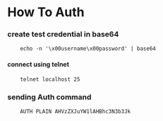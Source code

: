 # How To Auth 
### create test credential in base64
```
    echo -n '\x00username\x00password' | base64 
```
#### connect using telnet 
```
    telnet localhost 25
```
### sending Auth command 
```
    AUTH PLAIN AHVzZXJuYW1lAHBhc3N3b3Jk 
```
